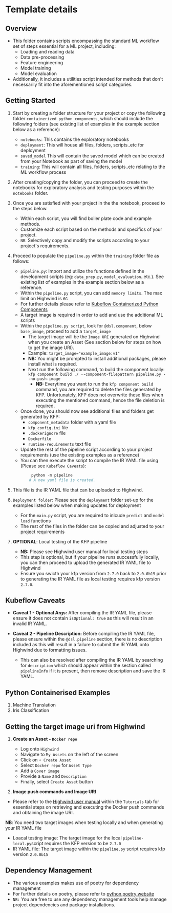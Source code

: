 # Template details

## Overview
- This folder contains scripts encompassing the standard ML workflow set of steps essential for a ML project, including:
    - Loading and reading data
    - Data pre-processing
    - Feature engineering
    - Model training
    - Model evaluation
- Additionally, it includes a utilities script intended for methods that don't necessarily fit into the aforementioned script categories.

## Getting Started
1. Start by creating a folder structure for your project or copy the following folder `containerized_python_components`, which should include the following folders (see existing list of examples in the example section below as a reference):
    - `notebooks`: This contains the exploratory  notebooks
    - `deployment`: This will house all files, folders, scripts..etc for deployment
    - `saved_model` This will contain the saved model which can be created from your Notebook as part of saving the model
    - `training`: This will contain all files, folders, scripts..etc relating to the ML workflow process
2. After creating/copying the folder, you can proceed to create the notebooks for exploratory analysis and testing purposes within the `notebooks` folder.

3. Once you are satisfied with your project in the the notebook, proceed to the steps below.
    - Within each script, you will find boiler plate code and example methods.
    - Customize each script based on the methods and specifics of your project.
    - `NB`: Selectively copy and modify the scripts according to your project's requirements.


4. Proceed to populate the `pipeline.py` within the `training` folder file as follows:
    - `pipeline.py`: Import and utilize the functions defined in the development scripts (eg: `data_prep.py`, `model_evaluation`..etc.). See existing list of examples in the example section below as a reference.
    - Within the `pipeline.py` script, you can add `memory limits`. The max limit on Highwind is `6G`
    - For further details please refer to [Kubeflow Containerized Python Components](https://www.kubeflow.org/docs/components/pipelines/v2/components/containerized-python-components/)
    - A target image is required in order to add and use the additional ML scripts
    - Within the `pipeline.py script`, look for `@dsl.component`, below `base_image`, proceed to add a `target_image`
        - The target image will be the `Image URI` generated on Highwind when you create an Asset (See section below for steps on how to get the image URI). 
        - Example: `target_image="example_image:v1"`
        - **NB:** You might be prompted to install additional packages, please install what is required.
        - Next run the following command, to build the component locally: `kfp component build ./ --component-filepattern pipeline.py --no-push-image`
            -  **NB:** Everytime you want to run the `kfp component build` command, you are required to delete the files generated by KFP. Unfortunately, KFP does not overwrite these files when executing the mentioned command, hence the file deletion is required.
    - Once done, you should now see additional files and folders get generated by KFP:
        - `component_metadata` folder with a yaml file 
        - `kfp_config.ini` file
        - `.dockerignore` file
        - `Dockerfile`
        - `runtime-requirements` text file
    - Update the rest of the pipeline script according to your project requirements (use the existing examples as a reference)
    - You can then execute the script to compile the IR YAML file using (Please see `Kubeflow Caveats`):
    ```python
            python -m pipeline
           # A new yaml file is created.
    ```
5.  This file is the IR YAML file that can be uploaded to Highwind.

6. `Deployment folder`: Please see the `deployment` folder set-up for the examples listed below when making updates for deployment
    - For the `main.py` script, you are required to inlcude `predict` and `model load` functions
    - The rest of the files in the folder can be copied and adjusted to your project requirements

7. **OPTIONAL**: Local testing of the KFP pipeline
   - **NB:** Please see Highwind user manual for local testing steps
   - This step is optional, but if your pipeline runs successfully locally, you can then proceed to upload the generated IR YAML file to Highwind
   - Ensure you swicth your kfp version from `2.7.0` back to `2.0.0b15` prior to generating the IR YAML file as local testing requires kfp version `2.7.0`.


## Kubeflow Caveats
- **Caveat 1 - Optional Args:** After compiling the IR YAML file, please ensure it does not contain `isOptional: true` as this will result in an invalid IR YAML.

- **Caveat 2 - Pipeline Description:** Before compiling the IR YAML file, please ensure within the `@dsl.pipeline` section, there is no description included as this will result in a failure to submit the IR YAML onto Highwind due to formatting issues.
    - This can also be resolved after compiling the IR YAML by searching for `description` which should appear within the section called `pipelineInfo` if it is present, then remove description and save the IR YAML.


## Python Containerised Examples
1. Machine Translation
2. Iris Classification

## Getting the target image uri from Highwind
1. **Create an Asset - `Docker repo`**
    - Log onto `Highwind`
    - Navigate to `My Assets` on the left of the screen
    - Click on `+ Create Asset`
    - Select `Docker repo` for `Asset Type`
    - Add a `Cover image`
    - Provide a `Name` and `Description`
    - Finally, select `Create Asset` button

2. **Image push commands and Image URI**
 - Please refer to the [Highwind user manual](https://docs.highwind.ai/) within the `Tutorials` tab for essential steps on retrieving and executing the Docker push commands and obtaining the image URI.

**NB**: You need two target images when testing locally and when generating your IR YAML file
 - Loacal testing image: The target image for the local `pipeline-local.py`script requires the KFP version to be `2.7.0`
 - IR YAML file: The target image within the `pipeline.py` script requires kfp version `2.0.0b15`


## Dependency Management
- The various examples makes use of poetry for dependency management
- For further details on poetry, please refer to [python poetry website](https://python-poetry.org/docs/)
- `NB:` You are free to use any dependency management tools help manage project dependencies and package installations.